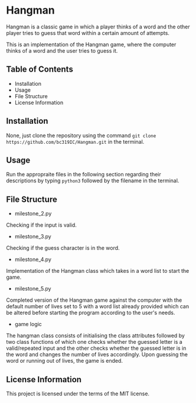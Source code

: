# Hangman
Hangman is a classic game in which a player thinks of a word and the other player tries to guess that word within a certain amount of attempts.

This is an implementation of the Hangman game, where the computer thinks of a word and the user tries to guess it. 

## Table of Contents
- Installation
- Usage
- File Structure
- License Information

## Installation
None, just clone the repository using the command `git clone
https://github.com/bc319IC/Hangman.git` in the terminal.

## Usage
Run the appropraite files in the following section regarding their descriptions by typing `python3` followed by the filename in the terminal.

## File Structure
- milestone_2.py

Checking if the input is valid.

- milestone_3.py

Checking if the guess character is in the word.

- milestone_4.py

Implementation of the Hangman class which takes in a word list to start the game.

- milestone_5.py

Completed version of the Hangman game against the computer with the default number of lives set to 5 with a word list already provided which can be altered before starting the program according to the user's needs. 

 - game logic

The hangman class consists of initialising the class attributes followed by two class functions of which one checks whether the guessed letter is a valid/repeated input and the other checks whether the guessed letter is in the word and changes the number of lives accordingly. Upon guessing the word or running out of lives, the game is ended.

## License Information
This project is licensed under the terms of the MIT license.